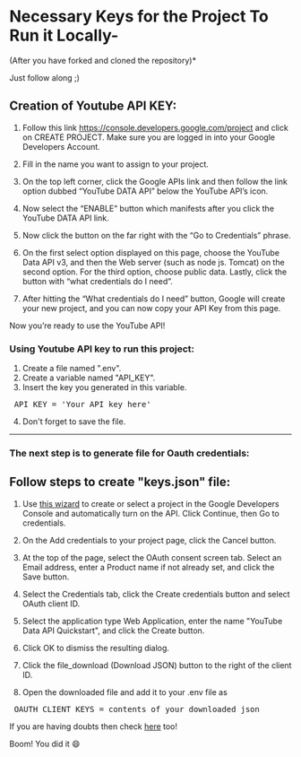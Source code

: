 

# Necessary Keys for the Project To Run it Locally-
(After you have forked and cloned the repository)*

Just follow along ;)

## Creation of Youtube API KEY:

1. Follow this link https://console.developers.google.com/project and click on CREATE PROJECT. Make sure you are logged in into your Google Developers Account.

2. Fill in the name you want to assign to your project.

3. On the top left corner, click the Google APIs link and then follow the link option dubbed “YouTube DATA API” below the YouTube API’s icon.

4. Now select the “ENABLE” button which manifests after you click the YouTube DATA API link.

5. Now click the button on the far right with the “Go to Credentials” phrase.

6. On the first select option displayed on this page, choose the YouTube Data API v3, and then the Web server (such as node js. Tomcat) on the second option. For the third option, choose public data. Lastly, click the button with “what credentials do I need”.

7. After hitting the “What credentials do I need” button, Google will create your new project, and you can now copy your API Key from this page.

Now you’re ready to use the YouTube API!

### Using Youtube API key to run this project:

1. Create a file named ".env".
2. Create a variable named "API_KEY".
3. Insert the key you generated in this variable.

<pre> API_KEY = 'Your API key here' </pre>

4. Don't forget to save the file.

---

### The next step is to generate file for Oauth credentials:


## Follow steps to create "keys.json" file:

1. Use [this wizard](https://console.developers.google.com/flows/enableapi?apiid=youtube) to create or select a project in the Google Developers Console and automatically turn on the API. Click Continue, then Go to credentials.

2. On the Add credentials to your project page, click the Cancel button.

3. At the top of the page, select the OAuth consent screen tab. Select an Email address, enter a Product name if not already set, and click the Save button.

4. Select the Credentials tab, click the Create credentials button and select OAuth client ID.

5. Select the application type Web Application, enter the name "YouTube Data API Quickstart", and click the Create button.

6. Click OK to dismiss the resulting dialog.

7. Click the file_download (Download JSON) button to the right of the client ID.

8. Open the downloaded file and add it to your .env file as
<pre> OAUTH_CLIENT_KEYS = contents_of_your_downloaded_json </pre>


If you are having doubts then check [here](https://support.google.com/cloud/answer/6158849?hl=en) too!

Boom! You did it :smile:
